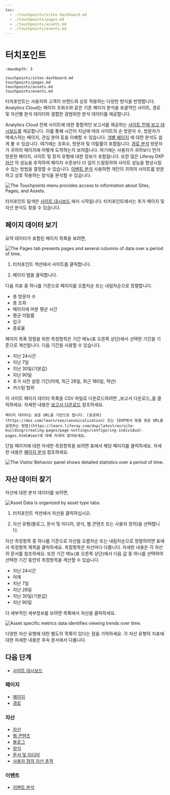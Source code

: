 ```yaml
---
toc:
  - ./touchpoints/sites-dashboard.md
  - ./touchpoints/pages.md
  - ./touchpoints/assets.md
  - ./touchpoints/events.md
---
```

# 터치포인트

```{toctree}
:maxdepth: 3

touchpoints/sites-dashboard.md
touchpoints/pages.md
touchpoints/assets.md
touchpoints/events.md
```

터치포인트는 사용자와 고객이 브랜드와 상호 작용하는 다양한 방식을 반영합니다. Analytics Cloud는 페이지 조회수와 같은 기존 페이지 분석을 포괄적인 사이트, 경로 및 자산별 분석 데이터와 결합한 광범위한 분석 데이터를 제공합니다.

Analytics Cloud 전체 사이트에 대한 종합적인 보고서를 제공하는 [사이트 전체 보고 대시보드](./touchpoints/sites-dashboard.md)를 제공합니다. 이를 통해 시간이 지남에 따라 사이트의 순 방문자 수, 방문자가 액세스하는 페이지, 관심 분야 등을 이해할 수 있습니다. [개별 페이지](./touchpoints/pages/pages.md) 에 대한 분석도 쉽게 볼 수 있습니다. 여기에는 조회수, 방문자 및 이탈률이 포함됩니다. [경로 분석](./touchpoints/pages/paths.md) 방문자가 귀하의 페이지에 어떻게 도착하는지 보여줍니다. 여기에는 사용자가 귀하보다 먼저 방문한 페이지, 사이트
 및 장치 유형에 대한 정보가 포함됩니다. 또한 많은 Liferay DXP [자산](./touchpoints/assets/assets.md) 의 성능을 추적하여 페이지 수준보다 더 깊이 드릴링하여 사이트 성능을 향상시킬 수 있는 방법을 결정할 수 있습니다. [이벤트 분석](./touchpoints/events/events-analysis.md) 사용하면 개인이 귀하의 사이트를 방문하고 상호 작용하는 방식을 분석할 수 있습니다.

![The Touchpoints menu provides access to information about Sites, Pages, and Assets.](./touchpoints/images/01.png)

터치포인트 탐색은 [사이트 대시보드](./touchpoints/sites-dashboard.md) 에서 시작됩니다. 터치포인트에서는 추가 페이지 및 자산 분석도 찾을 수 있습니다.

## 페이지 데이터 보기

요약 데이터가 포함된 페이지 목록을 보려면,

![The Pages tab presents pages and several columns of data over a period of time.](./touchpoints/images/02.png)

1. 터치포인트 섹션에서 사이트를 클릭합니다.

1. 페이지 탭을 클릭합니다.

다음 지표 중 하나를 기준으로 페이지를 오름차순 또는 내림차순으로 정렬합니다.

* 총 방문자 수
* 총 조회
* 페이지에 머문 평균 시간
* 평균 이탈률
* 입구
* 종료율

페이지 목록 정렬을 위한 측정항목은 기간 메뉴(표 오른쪽 상단)에서 선택한 기간을 기준으로 계산됩니다. 다음 기간을 사용할 수 있습니다.

* 지난 24시간
* 지난 7일
* 지난 30일(기본값)
* 지난 90일
* 추가 사전 설정 기간(어제, 최근 28일, 최근 180일, 작년)
* 커스텀 범위

이 사이트 페이지 데이터 목록을 CSV 파일로 다운로드하려면 _보고서 다운로드_를 클릭하세요. 자세한 내용은 [보고서 다운로드](./reference/downloading-reports.md) 참조하세요.

```{note}
페이지 데이터는 표준 URL을 기반으로 합니다. [표준화](https://moz.com/learn/seo/canonicalization) 또는 [DXP에서 맞춤 표준 URL을 설정하는 방법](https://learn.liferay.com/dxp/latest/en/site-building/creating-pages/page-settings/configuring-individual-pages.html#seo)에 대해 자세히 알아보세요.
```

단일 페이지에 대한 자세한 측정항목을 보려면 표에서 해당 페이지를 클릭하세요. 자세한 내용은 [페이지 분석](./touchpoints/pages/pages.md) 참조하세요.

![The Visitor Behavior panel shows detailed statistics over a period of time.](./touchpoints/images/03.png)

## 자산 데이터 찾기

자산에 대한 분석 데이터를 보려면,

![Asset Data is organized by asset type tabs.](./touchpoints/images/04.png)

1. 터치포인트 섹션에서 자산을 클릭하십시오.

1. 자산 유형(블로그, 문서 및 미디어, 양식, 웹 콘텐츠 또는 사용자 정의)을 선택합니다.

자산 측정항목 중 하나를 기준으로 자산을 오름차순 또는 내림차순으로 정렬하려면 표에서 측정항목 제목을 클릭하세요. 측정항목은 자산마다 다릅니다. 자세한 내용은 각 자산의 문서를 참조하세요. 또한 기간 메뉴(표 오른쪽 상단)에서 다음 값 중 하나를 선택하여 선택한 기간 동안의 측정항목을 계산할 수 있습니다.

* 지난 24시간
* 어제
* 지난 7일
* 지난 28일
* 지난 30일(기본값)
* 지난 90일

더 세부적인 세부정보를 보려면 목록에서 자산을 클릭하세요.

![Asset specific metrics data identifies viewing trends over time.](./touchpoints/images/05.png)

다양한 자산 유형에 대한 별도의 목록이 있다는 점을 기억하세요. 각 자산 유형의 지표에 대한 자세한 내용은 후속 문서에서 다룹니다.

## 다음 단계

- [사이트 대시보드](./touchpoints/sites-dashboard.md) 

### 페이지

- [페이지](./touchpoints/pages/pages.md) 
- [경로](./touchpoints/pages/paths.md) 

### 자산

- [자산](./touchpoints/assets/assets.md) 
- [웹 콘텐츠](./touchpoints/assets/web-content.md) 
- [블로그](./touchpoints/assets/blogs.md) 
- [양식](./touchpoints/assets/forms.md) 
- [문서 및 미디어](./touchpoints/assets/documents-and-media.md) 
- [사용자 정의 자산 추적](./touchpoints/assets/tracking-custom-assets.md) 

### 이벤트

- [이벤트 분석](./touchpoints/events/events-analysis.md) 
